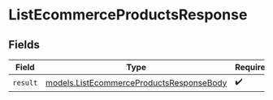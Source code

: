 # ListEcommerceProductsResponse


## Fields

| Field                                                                                      | Type                                                                                       | Required                                                                                   | Description                                                                                |
| ------------------------------------------------------------------------------------------ | ------------------------------------------------------------------------------------------ | ------------------------------------------------------------------------------------------ | ------------------------------------------------------------------------------------------ |
| `result`                                                                                   | [models.ListEcommerceProductsResponseBody](../models/listecommerceproductsresponsebody.md) | :heavy_check_mark:                                                                         | N/A                                                                                        |